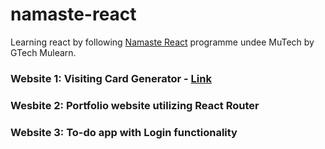 # namaste-react
Learning react by following [Namaste React](https://www.youtube.com/playlist?list=PL4rPSem29OZQdVEnUo4mwuNi00mmx36Ky) programme undee MuTech by GTech Mulearn.

### Website 1: Visiting Card Generator - [Link](https://vt-vite-visiting-card.netlify.app)

### Wesbite 2: Portfolio website utilizing React Router

### Website 3: To-do app with Login functionality
